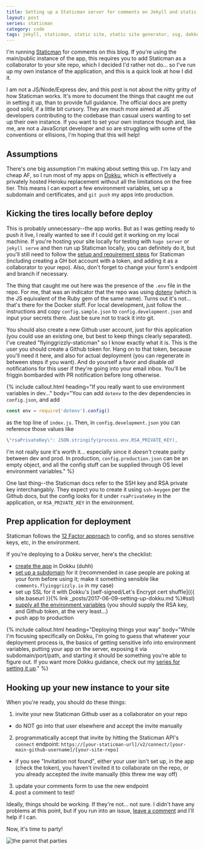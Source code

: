 ```yaml
---
title: Setting up a Staticman server for comments on Jekyll and static sites
layout: post
series: staticman
category: code
tags: jekyll, staticman, static site, static site generator, ssg, dokku, vacation_post
---
```


I'm running [Staticman](https://staticman.net) for comments on this blog. If you're using the main/public instance of the app, this requires you to add Staticman as a collaborator to your site repo, which I decided I'd rather not do... so I've run up my own instance of the application, and this is a quick look at how I did it.

<!-- more -->

I am not a JS/Node/Express dev, and this post is not about the nitty gritty of how Staticman works. It's more to document the things that caught me out in setting it up, than to provide full guidance. The official docs are pretty good solid, if a little bit cursory. They are much more aimed at JS developers contributing to the codebase than casual users wanting to set up their own instance. If you want to set your own instance though and, like me, are not a JavaScript developer and so are struggling with some of the conventions or ellisions, I'm hoping that this will help!

## Assumptions

There's one big assumption I'm making about setting this up. I'm lazy and cheap AF, so I run most of my apps on [Dokku](http://dokku.viewdocs.io/dokku/), which is effectively a privately hosted Heroku replacement without all the limitations on the free tier. This means I can export a few environment variables, set up a subdomain and certificates, and `git push` my apps into production.

## Kicking the tires locally before deploy

This is probably unnecessary--the app works. But as I was getting ready to push it live, I really wanted to see if I could get it working on my local machine. If you're hosting your site locally for testing with `hugo server` or `jekyll serve` and then run up Staticman locally, you can definitely do it, but you'll still need to follow the [setup and requirement steps](https://github.com/eduardoboucas/staticman#requirements) for Staticman (including creating a GH bot account with a token, and adding it as a collaborator to your repo). Also, don't forget to change your form's endpoint and branch if necessary.

The thing that caught me out here was the presence of the `.env` file in the repo. For me, that was an indicator that the repo was using [dotenv](https://github.com/motdotla/dotenv) (which is the JS equivalent of the Ruby gem of the same name). Turns out it's not... that's there for the Docker stuff. For local development, just follow the instructions and copy `config.sample.json` to `config.development.json` and input your secrets there. Just be sure not to track it into git.

You should also create a new Github user account, just for this application (you could use an existing one, but best to keep things clearly separated). I've created "flyinggrizzly-staticman" so I know exactly what it is. This is the user you should create a Github token for. Hang on to that token, because you'll need it here, and also for actual deployment (you can regenerate in between steps if you want). And do yourself a favor and disable *all* notifications for this user if they're going into your email inbox. You'll be friggin bombarded with PR notification before long otherwise.

{% include callout.html
  heading="If you really want to use environment variables in dev..."
  body="You can add `dotenv` to the dev dependencies in `config.json`, and add 

  ```javascript
  const env = require('dotenv').config()
  ```

   as the top line of `index.js`. Then, in `config.development.json` you can reference those values like 
   
   ```javascript
   \"rsaPrivateKey\": JSON.stringify(process.env.RSA_PRIVATE_KEY),
   ```
   
 I'm not really sure it's worth it... especially since it _doesn't_ create parity between dev and prod. In production, `config.production.json` can be an empty object, and all the config stuff can be supplied through OS level environment variables."
%}

One last thing--the Staticman docs refer to the SSH key and RSA private key interchangably. They expect you to create it using `ssh-keygen` per the Github docs, but the config looks for it under `rsaPrivateKey` in the application, or `RSA_PRIVATE_KEY` in the environment.


## Prep application for deployment

Staticman follows the [12 Factor approach](https://12factor.net/config) to config, and so stores sensitive keys, etc, in the environment.

If you're deploying to a Dokku server, here's the checklist:

- [create the app](http://dokku.viewdocs.io/dokku/deployment/application-deployment/) in Dokku (duhh)
- [set up a subdomain](http://dokku.viewdocs.io/dokku/configuration/domains/) for it (recommended in case people are poking at your form before using it; make it something sensible like `comments.flyinggrizzly.io` in my case)
- set up SSL for it with Dokku's [self-signed/Let's Encrypt cert shuffle]({{ site.baseurl }}{% link _posts/2017-06-09-setting-up-dokku.md %}#ssl)
- [supply all the environment variables](http://dokku.viewdocs.io/dokku/configuration/environment-variables/) (you should supply the RSA key, and Github token, at the very least...)
- push app to production

{% include callout.html
  heading="Deploying things your way"
  body="While I'm focusing specifically on Dokku, I'm going to guess that whatever your deployment process is, the basics of getting sensitive info into environment variables, putting your app on the server, exposing it via subdomain/port/path, and starting it should be something you're able to figure out. If you want more Dokku guidance, check out my [series for setting it up](/2017/06/09/setting-up-dokku/)."
%}

## Hooking up your new instance to your site

When you're ready, you should do these things:

1. invite your new Staticman Github user as a collaborator on your repo
  - do NOT go into that user elsewhere and accept the invite manually
2. programmatically accept that invite by hitting the Staticman API's `connect` endpoint: `https://[your-staticman-url]/v2/connect/[your-main-github-username]/[your-site-repo]`
  - if you see "Invitation not found", either your user isn't set up, in the app (check the token), you haven't invited it to collaborate on the repo, or you already accepted the invite manually (this threw me way off)
3. update your comments form to use the new endpoint
4. post a comment to test!

Ideally, things should be working. If they're not... not sure. I didn't have any problems at this point, but if you run into an issue, [leave a comment](#comment__form) and I'll help if I can.

Now, it's time to party!

![the parrot that parties](/assets/images/post-images/shuffleparrot.gif)